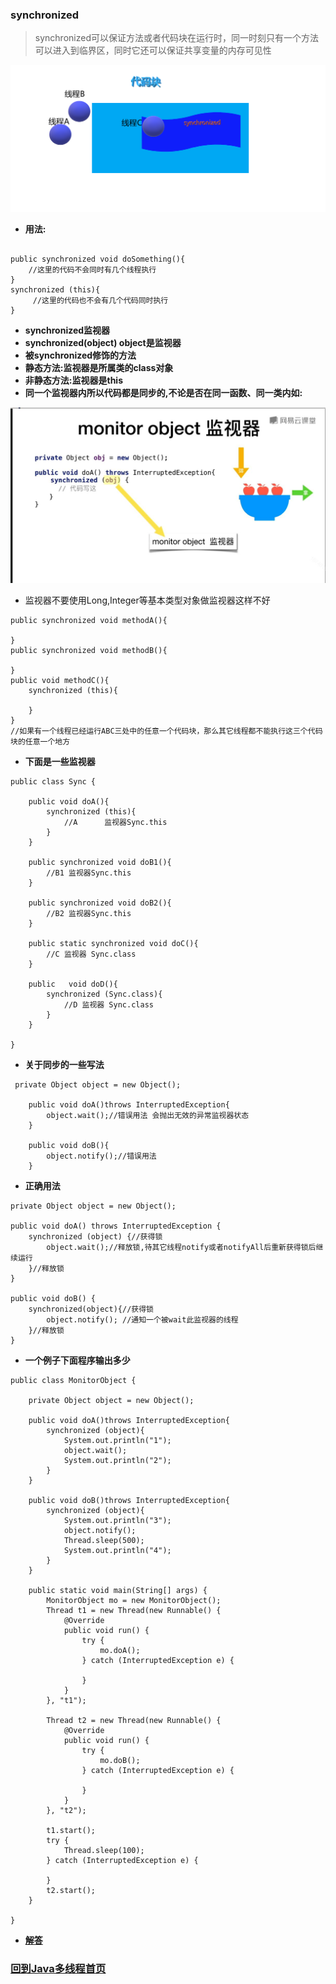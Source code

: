 
### synchronized


> synchronized可以保证方法或者代码块在运行时，同一时刻只有一个方法可以进入到临界区，同时它还可以保证共享变量的内存可见性

![同步代码块](img/同步代码块.png)

+ **用法:**

```

public synchronized void doSomething(){
    //这里的代码不会同时有几个线程执行
}
synchronized (this){
     //这里的代码也不会有几个代码同时执行      
}
```

+ **synchronized监视器**
+ **synchronized(object) object是监视器**
+ **被synchronized修饰的方法**
+ **静态方法:监视器是所属类的class对象**
+ **非静态方法:监视器是this**
+ **同一个监视器内所以代码都是同步的,不论是否在同一函数、同一类内如:**

![synchronized监视器](img/微信图片编辑_20201122151526.jpg)

+ 监视器不要使用Long,Integer等基本类型对象做监视器这样不好

```
public synchronized void methodA(){
        
}
public synchronized void methodB(){
        
}
public void methodC(){
    synchronized (this){
              
    }
}
//如果有一个线程已经运行ABC三处中的任意一个代码块，那么其它线程都不能执行这三个代码块的任意一个地方
```

+ __下面是一些监视器__

```
public class Sync {

    public void doA(){
        synchronized (this){
            //A      监视器Sync.this
        }
    }

    public synchronized void doB1(){
        //B1 监视器Sync.this
    }

    public synchronized void doB2(){
        //B2 监视器Sync.this
    }

    public static synchronized void doC(){
        //C 监视器 Sync.class
    }

    public   void doD(){
        synchronized (Sync.class){
            //D 监视器 Sync.class
        }
    }

}
```

+ **关于同步的一些写法**
```
 private Object object = new Object();

    public void doA()throws InterruptedException{
        object.wait();//错误用法 会抛出无效的异常监视器状态
    }

    public void doB(){
        object.notify();//错误用法
    }
```

+ **正确用法**

```
private Object object = new Object();

public void doA() throws InterruptedException {
    synchronized (object) {//获得锁
        object.wait();//释放锁,待其它线程notify或者notifyAll后重新获得锁后继续运行
    }//释放锁
}

public void doB() {
    synchronized(object){//获得锁
        object.notify(); //通知一个被wait此监视器的线程
    }//释放锁
}
```

+ **一个例子下面程序输出多少**

```
public class MonitorObject {

    private Object object = new Object();

    public void doA()throws InterruptedException{
        synchronized (object){
            System.out.println("1");
            object.wait();
            System.out.println("2");
        }
    }

    public void doB()throws InterruptedException{
        synchronized (object){
            System.out.println("3");
            object.notify();
            Thread.sleep(500);
            System.out.println("4");
        }
    }

    public static void main(String[] args) {
        MonitorObject mo = new MonitorObject();
        Thread t1 = new Thread(new Runnable() {
            @Override
            public void run() {
                try {
                    mo.doA();
                } catch (InterruptedException e) {

                }
            }
        }, "t1");

        Thread t2 = new Thread(new Runnable() {
            @Override
            public void run() {
                try {
                    mo.doB();
                } catch (InterruptedException e) {

                }
            }
        }, "t2");

        t1.start();
        try {
            Thread.sleep(100);
        } catch (InterruptedException e) {

        }
        t2.start();
    }

}

```

+ **[解答](./synchronized.answer.md)**



### [回到Java多线程首页](index.md)
